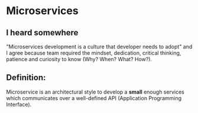 # Microservices

## I heard somewhere
"Microservices development is a culture that developer needs to adopt" and I agree because team required the mindset, dedication, critical thinking, patience and curiosity to know (Why? When? What? How?).

## Definition:
Microservice is an architectural style to develop a **small** enough services which communicates over a well-defined API (Application Programming Interface).

